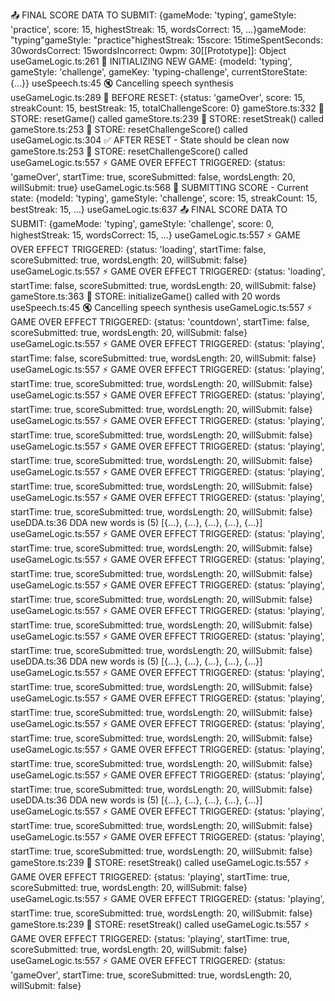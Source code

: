 📤 FINAL SCORE DATA TO SUBMIT: {gameMode: 'typing', gameStyle: 'practice', score: 15, highestStreak: 15, wordsCorrect: 15, …}gameMode: "typing"gameStyle: "practice"highestStreak: 15score: 15timeSpentSeconds: 30wordsCorrect: 15wordsIncorrect: 0wpm: 30[[Prototype]]: Object
useGameLogic.ts:261 🎯 INITIALIZING NEW GAME: {modeId: 'typing', gameStyle: 'challenge', gameKey: 'typing-challenge', currentStoreState: {…}}
useSpeech.ts:45 🔇 Cancelling speech synthesis
useGameLogic.ts:289 🔄 BEFORE RESET: {status: 'gameOver', score: 15, streakCount: 15, bestStreak: 15, totalChallengeScore: 0}
gameStore.ts:332 🔄 STORE: resetGame() called
gameStore.ts:239 🔄 STORE: resetStreak() called
gameStore.ts:253 🔄 STORE: resetChallengeScore() called
useGameLogic.ts:304 ✅ AFTER RESET - State should be clean now
gameStore.ts:253 🔄 STORE: resetChallengeScore() called
useGameLogic.ts:557 ⚡ GAME OVER EFFECT TRIGGERED: {status: 'gameOver', startTime: true, scoreSubmitted: false, wordsLength: 20, willSubmit: true}
useGameLogic.ts:568 💾 SUBMITTING SCORE - Current state: {modeId: 'typing', gameStyle: 'challenge', score: 15, streakCount: 15, bestStreak: 15, …}
useGameLogic.ts:637 📤 FINAL SCORE DATA TO SUBMIT: {gameMode: 'typing', gameStyle: 'challenge', score: 0, highestStreak: 15, wordsCorrect: 15, …}
useGameLogic.ts:557 ⚡ GAME OVER EFFECT TRIGGERED: {status: 'loading', startTime: false, scoreSubmitted: true, wordsLength: 20, willSubmit: false}
useGameLogic.ts:557 ⚡ GAME OVER EFFECT TRIGGERED: {status: 'loading', startTime: false, scoreSubmitted: true, wordsLength: 20, willSubmit: false}
gameStore.ts:363 🚀 STORE: initializeGame() called with 20 words
useSpeech.ts:45 🔇 Cancelling speech synthesis
useGameLogic.ts:557 ⚡ GAME OVER EFFECT TRIGGERED: {status: 'countdown', startTime: false, scoreSubmitted: true, wordsLength: 20, willSubmit: false}
useGameLogic.ts:557 ⚡ GAME OVER EFFECT TRIGGERED: {status: 'playing', startTime: false, scoreSubmitted: true, wordsLength: 20, willSubmit: false}
useGameLogic.ts:557 ⚡ GAME OVER EFFECT TRIGGERED: {status: 'playing', startTime: true, scoreSubmitted: true, wordsLength: 20, willSubmit: false}
useGameLogic.ts:557 ⚡ GAME OVER EFFECT TRIGGERED: {status: 'playing', startTime: true, scoreSubmitted: true, wordsLength: 20, willSubmit: false}
useGameLogic.ts:557 ⚡ GAME OVER EFFECT TRIGGERED: {status: 'playing', startTime: true, scoreSubmitted: true, wordsLength: 20, willSubmit: false}
useGameLogic.ts:557 ⚡ GAME OVER EFFECT TRIGGERED: {status: 'playing', startTime: true, scoreSubmitted: true, wordsLength: 20, willSubmit: false}
useGameLogic.ts:557 ⚡ GAME OVER EFFECT TRIGGERED: {status: 'playing', startTime: true, scoreSubmitted: true, wordsLength: 20, willSubmit: false}
useGameLogic.ts:557 ⚡ GAME OVER EFFECT TRIGGERED: {status: 'playing', startTime: true, scoreSubmitted: true, wordsLength: 20, willSubmit: false}
useDDA.ts:36 DDA new words is  (5) [{…}, {…}, {…}, {…}, {…}]
useGameLogic.ts:557 ⚡ GAME OVER EFFECT TRIGGERED: {status: 'playing', startTime: true, scoreSubmitted: true, wordsLength: 20, willSubmit: false}
useGameLogic.ts:557 ⚡ GAME OVER EFFECT TRIGGERED: {status: 'playing', startTime: true, scoreSubmitted: true, wordsLength: 20, willSubmit: false}
useGameLogic.ts:557 ⚡ GAME OVER EFFECT TRIGGERED: {status: 'playing', startTime: true, scoreSubmitted: true, wordsLength: 20, willSubmit: false}
useGameLogic.ts:557 ⚡ GAME OVER EFFECT TRIGGERED: {status: 'playing', startTime: true, scoreSubmitted: true, wordsLength: 20, willSubmit: false}
useGameLogic.ts:557 ⚡ GAME OVER EFFECT TRIGGERED: {status: 'playing', startTime: true, scoreSubmitted: true, wordsLength: 20, willSubmit: false}
useDDA.ts:36 DDA new words is  (5) [{…}, {…}, {…}, {…}, {…}]
useGameLogic.ts:557 ⚡ GAME OVER EFFECT TRIGGERED: {status: 'playing', startTime: true, scoreSubmitted: true, wordsLength: 20, willSubmit: false}
useGameLogic.ts:557 ⚡ GAME OVER EFFECT TRIGGERED: {status: 'playing', startTime: true, scoreSubmitted: true, wordsLength: 20, willSubmit: false}
useGameLogic.ts:557 ⚡ GAME OVER EFFECT TRIGGERED: {status: 'playing', startTime: true, scoreSubmitted: true, wordsLength: 20, willSubmit: false}
useGameLogic.ts:557 ⚡ GAME OVER EFFECT TRIGGERED: {status: 'playing', startTime: true, scoreSubmitted: true, wordsLength: 20, willSubmit: false}
useGameLogic.ts:557 ⚡ GAME OVER EFFECT TRIGGERED: {status: 'playing', startTime: true, scoreSubmitted: true, wordsLength: 20, willSubmit: false}
useDDA.ts:36 DDA new words is  (5) [{…}, {…}, {…}, {…}, {…}]
useGameLogic.ts:557 ⚡ GAME OVER EFFECT TRIGGERED: {status: 'playing', startTime: true, scoreSubmitted: true, wordsLength: 20, willSubmit: false}
useGameLogic.ts:557 ⚡ GAME OVER EFFECT TRIGGERED: {status: 'playing', startTime: true, scoreSubmitted: true, wordsLength: 20, willSubmit: false}
gameStore.ts:239 🔄 STORE: resetStreak() called
useGameLogic.ts:557 ⚡ GAME OVER EFFECT TRIGGERED: {status: 'playing', startTime: true, scoreSubmitted: true, wordsLength: 20, willSubmit: false}
useGameLogic.ts:557 ⚡ GAME OVER EFFECT TRIGGERED: {status: 'playing', startTime: true, scoreSubmitted: true, wordsLength: 20, willSubmit: false}
gameStore.ts:239 🔄 STORE: resetStreak() called
useGameLogic.ts:557 ⚡ GAME OVER EFFECT TRIGGERED: {status: 'playing', startTime: true, scoreSubmitted: true, wordsLength: 20, willSubmit: false}
useGameLogic.ts:557 ⚡ GAME OVER EFFECT TRIGGERED: {status: 'gameOver', startTime: true, scoreSubmitted: true, wordsLength: 20, willSubmit: false}